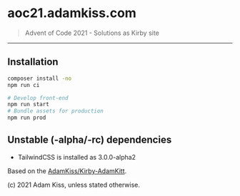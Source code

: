 # aoc21.adamkiss.com

> Advent of Code 2021 - Solutions as Kirby site

---

## Installation

``` bash
composer install -no
npm run ci

# Develop front-end
npm run start
# Bundle assets for production
npm run prod
```

## Unstable (-alpha/-rc) dependencies

- TailwindCSS is installed as 3.0.0-alpha2

Based on the [AdamKiss/Kirby-AdamKitt](https://github.com/adamkiss/kirby-adamkitt).

(c) 2021 Adam Kiss, unless stated otherwise.

